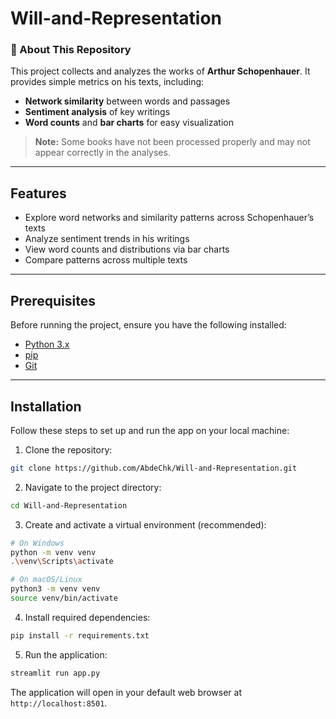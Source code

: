 # Will-and-Representation

### 📖 About This Repository
This project collects and analyzes the works of **Arthur Schopenhauer**. It provides simple metrics on his texts, including:

- **Network similarity** between words and passages  
- **Sentiment analysis** of key writings  
- **Word counts** and **bar charts** for easy visualization  

> **Note:** Some books have not been processed properly and may not appear correctly in the analyses.

---

## Features
- Explore word networks and similarity patterns across Schopenhauer’s texts  
- Analyze sentiment trends in his writings  
- View word counts and distributions via bar charts  
- Compare patterns across multiple texts  

---

## Prerequisites

Before running the project, ensure you have the following installed:

- [Python 3.x](https://www.python.org/downloads/)  
- [pip](https://pip.pypa.io/en/stable/)  
- [Git](https://git-scm.com/)  

---

## Installation

Follow these steps to set up and run the app on your local machine:

1. Clone the repository:
```bash
git clone https://github.com/AbdeChk/Will-and-Representation.git
```

2. Navigate to the project directory:
```bash
cd Will-and-Representation
```

3. Create and activate a virtual environment (recommended):
```bash
# On Windows
python -m venv venv
.\venv\Scripts\activate

# On macOS/Linux
python3 -m venv venv
source venv/bin/activate
```

4. Install required dependencies:
```bash
pip install -r requirements.txt
```

5. Run the application:
```bash
streamlit run app.py
```

The application will open in your default web browser at `http://localhost:8501`.
